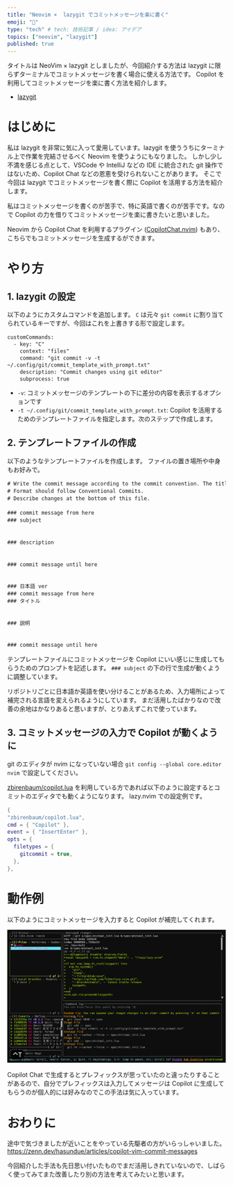 ```yaml
---
title: "Neovim ×  lazygit でコミットメッセージを楽に書く"
emoji: "📝"
type: "tech" # tech: 技術記事 / idea: アイデア
topics: ["neovim", "lazygit"]
published: true
---
```


タイトルは NeoVim × lazygit としましたが、今回紹介する方法は lazygit に限らずターミナルでコミットメッセージを書く場合に使える方法です。
Copilot を利用してコミットメッセージを楽に書く方法を紹介します。

- [lazygit](https://github.com/jesseduffield/lazygit)

# はじめに

私は lazygit を非常に気に入って愛用しています。lazygit を使ううちにターミナル上で作業を完結させるべく Neovim を使うようにもなりました。
しかし少し不満を感じる点として、VSCode や IntelliJ などの IDE に統合された git 操作ではないため、Copilot Chat などの恩恵を受けられないことがあります。
そこで今回は lazygit でコミットメッセージを書く際に Copilot を活用する方法を紹介します。

私はコミットメッセージを書くのが苦手で、特に英語で書くのが苦手です。なので Copilot の力を借りてコミットメッセージを楽に書きたいと思いました。

Neovim から Copilot Chat を利用するプラグイン ([CopilotChat.nvim](https://github.com/CopilotC-Nvim/CopilotChat.nvim)) もあり、こちらでもコミットメッセージを生成するができます。

# やり方

## 1. lazygit の設定

以下のようにカスタムコマンドを追加します。
`C` は元々 `git commit` に割り当てられているキーですが、今回はこれを上書きする形で設定します。

```toml:~/Library/Application Support/lazygit/config.yml
customCommands:
  - key: "C"
    context: "files"
    command: "git commit -v -t ~/.config/git/commit_template_with_prompt.txt"
    description: "Commit changes using git editor"
    subprocess: true
```

- `-v`: コミットメッセージのテンプレートの下に差分の内容を表示するオプションです
- `-t ~/.config/git/commit_template_with_prompt.txt`: Copilot を活用するためのテンプレートファイルを指定します。次のステップで作成します。

## 2. テンプレートファイルの作成

以下のようなテンプレートファイルを作成します。
ファイルの置き場所や中身もお好みで。

```txt:~/.config/git/commit_template_with_prompt.txt
# Write the commit message according to the commit convention. The title should be a maximum of 50 characters and the message should wrap at 72 characters. Wrap the entire message in a code block in the gitcommit language.
# Format should follow Conventional Commits.
# Describe changes at the bottom of this file.

### commit message from here
### subject


### description


### commit message until here


### 日本語 ver
### commit message from here
### タイトル


### 説明


### commit message until here
```

テンプレートファイルにコミットメッセージを Copilot にいい感じに生成してもらうためのプロンプトを記述します。
`### subject` の下の行で生成が動くように調整しています。

リポジトリごとに日本語か英語を使い分けることがあるため、入力場所によって補完される言語を変えられるようにしています。
まだ活用したばかりなので改善の余地はかなりあると思いますが、とりあえずこれで使っています。

## 3. コミットメッセージの入力で Copilot が動くように

git のエディタが nvim になっていない場合 `git config --global core.editor nvim` で設定してください。

[zbirenbaum/copilot.lua](https://github.com/zbirenbaum/copilot.lua) を利用している方であれば以下のように設定するとコミットのエディタでも動くようになります。
lazy.nvim での設定例です。

```lua
{
"zbirenbaum/copilot.lua",
cmd = { "Copilot" },
event = { "InsertEnter" },
opts = {
  filetypes = {
    gitcommit = true,
  },
},
```

# 動作例

以下のようにコミットメッセージを入力すると Copilot が補完してくれます。

![demo.gif](/images/neovim-lazygit-commit-message/demo.gif)

Copilot Chat で生成するとプレフィックスが思っていたのと違ったりすることがあるので、自分でプレフィックスは入力してメッセージは Copilot に生成してもらうのが個人的には好みなのでこの手法は気に入っています。

# おわりに

途中で気づきましたが近いことをやっている先駆者の方がいらっしゃいました。
https://zenn.dev/hasundue/articles/copilot-vim-commit-messages

今回紹介した手法も先日思い付いたものでまだ活用しきれていないので、しばらく使ってみてまた改善したり別の方法を考えてみたいと思います。
